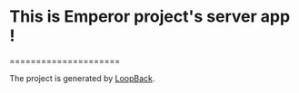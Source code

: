 # This is Emperor project's server app !
=====================

The project is generated by [LoopBack](http://loopback.io).